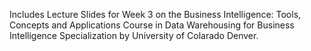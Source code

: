 Includes Lecture Slides for Week 3 on the Business Intelligence: Tools, Concepts and Applications Course in Data Warehousing for Business Intelligence Specialization by University of Colarado Denver.